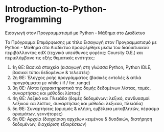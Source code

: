 ﻿# Introduction-to-Python-Programming
Εισαγωγή στον Προγραμματισμό με Python - Μάθημα στο Διαδίκτυο

Το Πρόγραμμα Επιμόρφωσης με τίτλο Εισαγωγή στον Προγραμματισμό με Python - Μάθημα στο Διαδίκτυο προσφέρθηκε μέσω του διαδικτυακού περιβάλλοντος edX (τεχνικά υπεύθυνος φορέας: Coursity Ο.Ε.) και περιελάμβανε τις εξής θεματικές ενότητες:

1. 1η ΘΕ: Βασικά στοιχεία (εισαγωγή στη γλώσσα Python, Python IDLE, βασικοί τύποι δεδομένων & τελεστές)
2. 2η ΘΕ: Έλεγχος ροής προγράμματος (βασικές εντολές & απλά προγράμματα με while / if / for..range)
3. 3η ΘΕ: Λίστα (χαρακτηριστικά της δομής δεδομένων λίστας, τομές, συναρτήσεις και μέθοδοι λίστας)
4. 4η ΘΕ: Λεξικό και Πλειάδα (δομές δεδομένων: λεξικό, συνδυασμοί λεξικού και λίστας, συναρτήσεις και μέθοδοι λεξικού, πλειάδα)
5. 5η ΘΕ: Συναρτήσεις (ορισμός & κλήση, εμβέλεια μεταβλητών, πέρασμα ορισμάτων, γεννήτορες)
6. 6η ΘΕ: Αρχεία (διαχείριση αρχείων κειμένου & δυαδικών, διατήρηση δεδομένων, διαχείριση εξαιρέσεων)